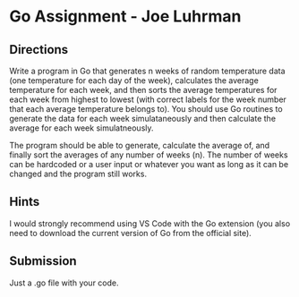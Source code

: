 # Go Assignment - Joe Luhrman

## Directions 
Write a program in Go that generates n weeks of random temperature data (one temperature for each day of the week), calculates the average temperature for each week, and
then sorts the average temperatures for each week from highest to lowest (with correct labels for the week number that each average temperature belongs to). You should use
Go routines to generate the data for each week simulataneously and then calculate the average for each week simulatneously. 

The program should be able to generate, calculate the average of, and finally sort the averages of any number of weeks (n). The number of weeks can be hardcoded or a user input or whatever you want as long as it can be changed and the program still works. 

## Hints
I would strongly recommend using VS Code with the Go extension (you also need to download the current version of Go from the official site).

## Submission
Just a .go file with your code. 
